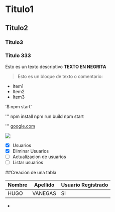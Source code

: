 # Titulo1
##	Titulo2
###		Titulo3
### Titulo 333

Esto es un texto descriptivo **TEXTO EN NEGRITA** 

> Esto es un bloque de texto o comentario:

- Item1
- Item2
- Item3

'$ npm start'

'''
npm install
npm run build
npm start

'''
[google.com](https://google.com)

![](https://placeimg.com/640/480/any)

- [x] Usuarios
- [x] Eliminar Usuarios
- [ ] Actualizacion de usuarios
- [ ] Listar usuarios

##Creación de una tabla

| Nombre | Apellido | Usuario Registrado|
|-----------|-----------|---------------|
| HUGO | VANEGAS |           SI



 
- 
